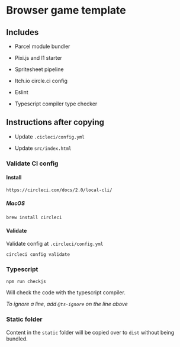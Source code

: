 # Browser game template

## Includes

 - Parcel module bundler

 - Pixi.js and l1 starter

 - Spritesheet pipeline

 - Itch.io circle.ci config

 - Eslint

 - Typescript compiler type checker


## Instructions after copying

 - Update `.cicleci/config.yml`

 - Update `src/index.html`


### Validate CI config

#### Install

`https://circleci.com/docs/2.0/local-cli/`

##### MacOS

`brew install circleci`

#### Validate

Validate config at `.circleci/config.yml`

`circleci config validate`

### Typescript

`npm run checkjs`

Will check the code with the typescript compiler.

_To ignore a line, add `@ts-ignore` on the line above_

### Static folder

Content in the `static` folder will be copied over to `dist` without being bundled.

